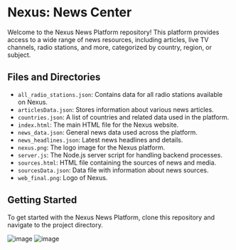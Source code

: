 # Nexus: News Center

Welcome to the Nexus News Platform repository! This platform provides access to a wide range of news resources, including articles, live TV channels, radio stations, and more, categorized by country, region, or subject.

## Files and Directories

- `all_radio_stations.json`: Contains data for all radio stations available on Nexus.
- `articlesData.json`: Stores information about various news articles.
- `countries.json`: A list of countries and related data used in the platform.
- `index.html`: The main HTML file for the Nexus website.
- `news_data.json`: General news data used across the platform.
- `news_headlines.json`: Latest news headlines and details.
- `nexus.png`: The logo image for the Nexus platform.
- `server.js`: The Node.js server script for handling backend processes.
- `sources.html`: HTML file containing the sources of news and media.
- `sourcesData.json`: Data file with information about news sources.
- `web_final.png`: Logo of Nexus.

## Getting Started

To get started with the Nexus News Platform, clone this repository and navigate to the project directory. 


![image](https://github.com/Noahabebe/WebNews/assets/73600593/51bb9df2-fcfc-4aa0-8979-f9f06d6e6021)
![image](https://github.com/Noahabebe/WebNews/assets/73600593/ad45ee5d-493e-45fc-b544-177919b0fc3f)
